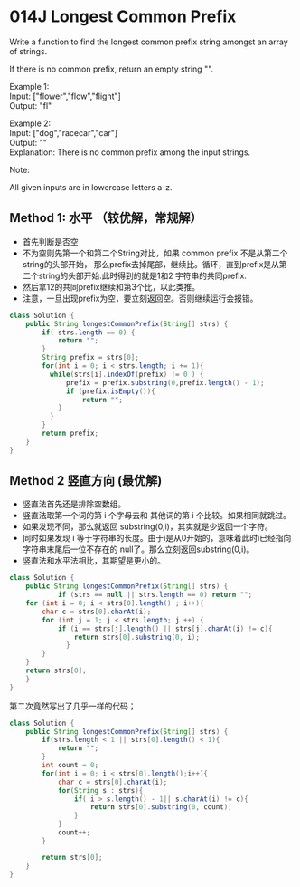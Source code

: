 # 014J Longest Common Prefix
Write a function to find the longest common prefix string amongst an array of strings.

If there is no common prefix, return an empty string "".

Example 1:  
Input: ["flower","flow","flight"]  
Output: "fl"

Example 2:  
Input: ["dog","racecar","car"]  
Output: ""  
Explanation: There is no common prefix among the input strings.

Note:

All given inputs are in lowercase letters a-z.

## Method 1: 水平 （较优解，常规解）
* 首先判断是否空
* 不为空则先第一个和第二个String对比，如果 common prefix 不是从第二个 string的头部开始，
那么prefix去掉尾部，继续比。循环，直到prefix是从第二个string的头部开始.此时得到的就是1和2
字符串的共同prefix.
* 然后拿12的共同prefix继续和第3个比，以此类推。
* 注意，一旦出现prefix为空，要立刻返回空。否则继续运行会报错。
```Java
class Solution {
    public String longestCommonPrefix(String[] strs) {
        if( strs.length == 0) {
            return "";
        }
        String prefix = strs[0];
        for(int i = 0; i < strs.length; i += 1){
          while(strs[i].indexOf(prefix) != 0 ) {
              prefix = prefix.substring(0,prefix.length() - 1);
              if (prefix.isEmpty()){
                  return "";
            }
          }
        }
        return prefix;
    }
}
```

## Method 2 竖直方向 (最优解)
* 竖直法首先还是排除空数组。
* 竖直法取第一个词的第 i 个字母去和 其他词的第 i 个比较。如果相同就跳过。
* 如果发现不同，那么就返回 substring(0,i)，其实就是少返回一个字符。
* 同时如果发现 i 等于字符串的长度。由于i是从0开始的，意味着此时i已经指向字符串末尾后一位不存在的
null了。那么立刻返回substring(0,i)。
* 竖直法和水平法相比，其期望是更小的。

```Java
class Solution {
    public String longestCommonPrefix(String[] strs) {
            if (strs == null || strs.length == 0) return "";
    for (int i = 0; i < strs[0].length() ; i++){
        char c = strs[0].charAt(i);
        for (int j = 1; j < strs.length; j ++) {
            if (i == strs[j].length() || strs[j].charAt(i) != c){
                return strs[0].substring(0, i);  
              }           
        }
    }
    return strs[0];
    }
}
```
第二次竟然写出了几乎一样的代码；
```Java
class Solution {
    public String longestCommonPrefix(String[] strs) {
        if(strs.length < 1 || strs[0].length() < 1){
            return "";
        }
        int count = 0;
        for(int i = 0; i < strs[0].length();i++){
            char c = strs[0].charAt(i);
            for(String s : strs){
                if( i > s.length() - 1|| s.charAt(i) != c){
                    return strs[0].substring(0, count);
                }
            }
            count++;
        }

        return strs[0];
    }
}
```
